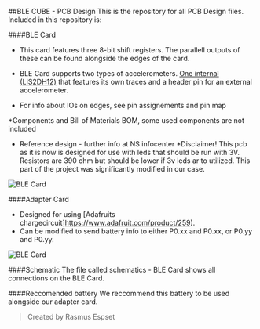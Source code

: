 ##BLE CUBE - PCB Design
This is the repository for all PCB Design files. Included in this repository is:

####BLE Card
* This card features three 8-bit shift registers. The parallell outputs of these can be found alongside the edges of the card.
* BLE Card supports two types of accelerometers. [One internal (LIS2DH12)](http://www.st.com/content/ccc/resource/technical/document/datasheet/12/c0/5c/36/b9/58/46/f2/DM00091513.pdf/files/DM00091513.pdf/jcr:content/translations/en.DM00091513.pdf) that features its own traces and a header pin for an external accelerometer.

* For info about IOs on edges, see pin assignements and pin map

*Components and Bill of Materials BOM, some used components are not included
* Reference design - further info at NS infocenter
*Disclaimer! This pcb as it is now is designed for use with leds that should be run with 3V. Resistors are 390 ohm but should be lower if 3v leds ar to utilized. This part of the project was significantly modified in our case.

![BLE Card](https://raw.githubusercontent.com/blecube/PCB-Design/master/images/Utlegg%20-%203d%20%E2%80%93%20small.png)


####Adapter Card
* Designed for using [Adafruits chargecircuit]https://www.adafruit.com/product/259).
* Can be modified to send battery info to either P0.xx and P0.xx, or P0.yy and P0.yy.


![BLE Card](https://raw.githubusercontent.com/blecube/PCB-Design/master/images/Utlegg%20-%203d%20%E2%80%93%20small.png)


####Schematic
The file called schematics - BLE Card shows all connections on the BLE Card.


####Reccomended battery
We reccommend this battery to be used alongside our adapter card.




> Created by Rasmus Espset